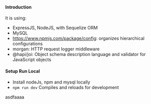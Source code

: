 #### Introduction

It is using:
* ExpressJS, NodeJS, with Sequelize ORM
* MySQL
* https://www.npmjs.com/package/config: organizes hierarchical configurations
* morgan: HTTP request logger middleware
* @hapi/joi: Object schema description language and validator for JavaScript objects

#### Setup Run Local
* Install nodeJs, npm and mysql locally
* `npm run dev` Compiles and reloads for development

asdfaaaa